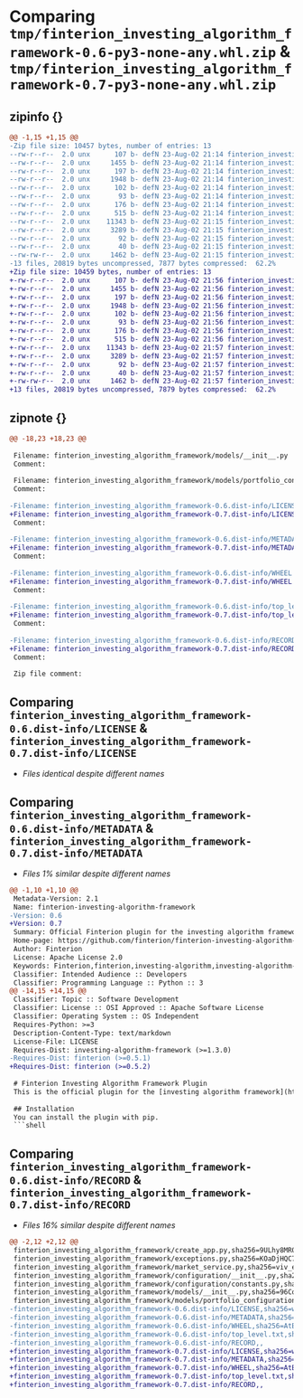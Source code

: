 # Comparing `tmp/finterion_investing_algorithm_framework-0.6-py3-none-any.whl.zip` & `tmp/finterion_investing_algorithm_framework-0.7-py3-none-any.whl.zip`

## zipinfo {}

```diff
@@ -1,15 +1,15 @@
-Zip file size: 10457 bytes, number of entries: 13
--rw-r--r--  2.0 unx      107 b- defN 23-Aug-02 21:14 finterion_investing_algorithm_framework/__init__.py
--rw-r--r--  2.0 unx     1455 b- defN 23-Aug-02 21:14 finterion_investing_algorithm_framework/create_app.py
--rw-r--r--  2.0 unx      197 b- defN 23-Aug-02 21:14 finterion_investing_algorithm_framework/exceptions.py
--rw-r--r--  2.0 unx     1948 b- defN 23-Aug-02 21:14 finterion_investing_algorithm_framework/market_service.py
--rw-r--r--  2.0 unx      102 b- defN 23-Aug-02 21:14 finterion_investing_algorithm_framework/configuration/__init__.py
--rw-r--r--  2.0 unx       93 b- defN 23-Aug-02 21:14 finterion_investing_algorithm_framework/configuration/constants.py
--rw-r--r--  2.0 unx      176 b- defN 23-Aug-02 21:14 finterion_investing_algorithm_framework/models/__init__.py
--rw-r--r--  2.0 unx      515 b- defN 23-Aug-02 21:14 finterion_investing_algorithm_framework/models/portfolio_configuration.py
--rw-r--r--  2.0 unx    11343 b- defN 23-Aug-02 21:15 finterion_investing_algorithm_framework-0.6.dist-info/LICENSE
--rw-r--r--  2.0 unx     3289 b- defN 23-Aug-02 21:15 finterion_investing_algorithm_framework-0.6.dist-info/METADATA
--rw-r--r--  2.0 unx       92 b- defN 23-Aug-02 21:15 finterion_investing_algorithm_framework-0.6.dist-info/WHEEL
--rw-r--r--  2.0 unx       40 b- defN 23-Aug-02 21:15 finterion_investing_algorithm_framework-0.6.dist-info/top_level.txt
--rw-rw-r--  2.0 unx     1462 b- defN 23-Aug-02 21:15 finterion_investing_algorithm_framework-0.6.dist-info/RECORD
-13 files, 20819 bytes uncompressed, 7877 bytes compressed:  62.2%
+Zip file size: 10459 bytes, number of entries: 13
+-rw-r--r--  2.0 unx      107 b- defN 23-Aug-02 21:56 finterion_investing_algorithm_framework/__init__.py
+-rw-r--r--  2.0 unx     1455 b- defN 23-Aug-02 21:56 finterion_investing_algorithm_framework/create_app.py
+-rw-r--r--  2.0 unx      197 b- defN 23-Aug-02 21:56 finterion_investing_algorithm_framework/exceptions.py
+-rw-r--r--  2.0 unx     1948 b- defN 23-Aug-02 21:56 finterion_investing_algorithm_framework/market_service.py
+-rw-r--r--  2.0 unx      102 b- defN 23-Aug-02 21:56 finterion_investing_algorithm_framework/configuration/__init__.py
+-rw-r--r--  2.0 unx       93 b- defN 23-Aug-02 21:56 finterion_investing_algorithm_framework/configuration/constants.py
+-rw-r--r--  2.0 unx      176 b- defN 23-Aug-02 21:56 finterion_investing_algorithm_framework/models/__init__.py
+-rw-r--r--  2.0 unx      515 b- defN 23-Aug-02 21:56 finterion_investing_algorithm_framework/models/portfolio_configuration.py
+-rw-r--r--  2.0 unx    11343 b- defN 23-Aug-02 21:57 finterion_investing_algorithm_framework-0.7.dist-info/LICENSE
+-rw-r--r--  2.0 unx     3289 b- defN 23-Aug-02 21:57 finterion_investing_algorithm_framework-0.7.dist-info/METADATA
+-rw-r--r--  2.0 unx       92 b- defN 23-Aug-02 21:57 finterion_investing_algorithm_framework-0.7.dist-info/WHEEL
+-rw-r--r--  2.0 unx       40 b- defN 23-Aug-02 21:57 finterion_investing_algorithm_framework-0.7.dist-info/top_level.txt
+-rw-rw-r--  2.0 unx     1462 b- defN 23-Aug-02 21:57 finterion_investing_algorithm_framework-0.7.dist-info/RECORD
+13 files, 20819 bytes uncompressed, 7879 bytes compressed:  62.2%
```

## zipnote {}

```diff
@@ -18,23 +18,23 @@
 
 Filename: finterion_investing_algorithm_framework/models/__init__.py
 Comment: 
 
 Filename: finterion_investing_algorithm_framework/models/portfolio_configuration.py
 Comment: 
 
-Filename: finterion_investing_algorithm_framework-0.6.dist-info/LICENSE
+Filename: finterion_investing_algorithm_framework-0.7.dist-info/LICENSE
 Comment: 
 
-Filename: finterion_investing_algorithm_framework-0.6.dist-info/METADATA
+Filename: finterion_investing_algorithm_framework-0.7.dist-info/METADATA
 Comment: 
 
-Filename: finterion_investing_algorithm_framework-0.6.dist-info/WHEEL
+Filename: finterion_investing_algorithm_framework-0.7.dist-info/WHEEL
 Comment: 
 
-Filename: finterion_investing_algorithm_framework-0.6.dist-info/top_level.txt
+Filename: finterion_investing_algorithm_framework-0.7.dist-info/top_level.txt
 Comment: 
 
-Filename: finterion_investing_algorithm_framework-0.6.dist-info/RECORD
+Filename: finterion_investing_algorithm_framework-0.7.dist-info/RECORD
 Comment: 
 
 Zip file comment:
```

## Comparing `finterion_investing_algorithm_framework-0.6.dist-info/LICENSE` & `finterion_investing_algorithm_framework-0.7.dist-info/LICENSE`

 * *Files identical despite different names*

## Comparing `finterion_investing_algorithm_framework-0.6.dist-info/METADATA` & `finterion_investing_algorithm_framework-0.7.dist-info/METADATA`

 * *Files 1% similar despite different names*

```diff
@@ -1,10 +1,10 @@
 Metadata-Version: 2.1
 Name: finterion-investing-algorithm-framework
-Version: 0.6
+Version: 0.7
 Summary: Official Finterion plugin for the investing algorithm framework
 Home-page: https://github.com/finterion/finterion-investing-algorithm-framework.git
 Author: Finterion
 License: Apache License 2.0
 Keywords: Finterion,finterion,investing-algorithm,investing-algorithm-framework,INVESTING,BOT,ALGORITHM,FRAMEWORK,investing-bots,trading-bots
 Classifier: Intended Audience :: Developers
 Classifier: Programming Language :: Python :: 3
@@ -14,15 +14,15 @@
 Classifier: Topic :: Software Development
 Classifier: License :: OSI Approved :: Apache Software License
 Classifier: Operating System :: OS Independent
 Requires-Python: >=3
 Description-Content-Type: text/markdown
 License-File: LICENSE
 Requires-Dist: investing-algorithm-framework (>=1.3.0)
-Requires-Dist: finterion (>=0.5.1)
+Requires-Dist: finterion (>=0.5.2)
 
 # Finterion Investing Algorithm Framework Plugin
 This is the official plugin for the [investing algorithm framework](https://investing-algorithm-framework.com) open source project.
 
 ## Installation
 You can install the plugin with pip.
 ```shell
```

## Comparing `finterion_investing_algorithm_framework-0.6.dist-info/RECORD` & `finterion_investing_algorithm_framework-0.7.dist-info/RECORD`

 * *Files 16% similar despite different names*

```diff
@@ -2,12 +2,12 @@
 finterion_investing_algorithm_framework/create_app.py,sha256=9ULhy8MR0yQNaSMXShri_YGpXreoI214hppZfqSqZ8Q,1455
 finterion_investing_algorithm_framework/exceptions.py,sha256=KOaDjHQC7vNpKwYYNxJ2nuaJYceMmvExW3BLSzPSWJk,197
 finterion_investing_algorithm_framework/market_service.py,sha256=viv_eQNPaY00akFMN3-i76E3vBLRO8_35Bef4UXx3aA,1948
 finterion_investing_algorithm_framework/configuration/__init__.py,sha256=370OXcHya0GtGhrA59sIuznTYSn8xJy-dciCOSTsfl8,102
 finterion_investing_algorithm_framework/configuration/constants.py,sha256=bhabsdZ8omPvAZlQmdPGM70vHQHS2pcJm2olpkSEciU,93
 finterion_investing_algorithm_framework/models/__init__.py,sha256=96Cq_doBIVXfK9OJW3SnMTiXx9WPnd9LITlpT5vEFzw,176
 finterion_investing_algorithm_framework/models/portfolio_configuration.py,sha256=1QesgEDUDoPk50ZFsDZFpFNldP_PExoUgdhKHp3w908,515
-finterion_investing_algorithm_framework-0.6.dist-info/LICENSE,sha256=wbVEDvoZiMPHufRY3sLEffvAr7GH5hOIngHF8y4HFQg,11343
-finterion_investing_algorithm_framework-0.6.dist-info/METADATA,sha256=DFR3LNOhHiztT_Oy7unwmTrrcAqfT0-CkBs_QK-JCbI,3289
-finterion_investing_algorithm_framework-0.6.dist-info/WHEEL,sha256=AtBG6SXL3KF_v0NxLf0ehyVOh0cold-JbJYXNGorC6Q,92
-finterion_investing_algorithm_framework-0.6.dist-info/top_level.txt,sha256=B97hJPQAFX_vRhcLE8uVZ6ac3a5ndS79p-O8-C2y-zw,40
-finterion_investing_algorithm_framework-0.6.dist-info/RECORD,,
+finterion_investing_algorithm_framework-0.7.dist-info/LICENSE,sha256=wbVEDvoZiMPHufRY3sLEffvAr7GH5hOIngHF8y4HFQg,11343
+finterion_investing_algorithm_framework-0.7.dist-info/METADATA,sha256=3qS2bdnyG8OlTZmLgF3JSpfj5-8K5hgioqL5tYMa-u4,3289
+finterion_investing_algorithm_framework-0.7.dist-info/WHEEL,sha256=AtBG6SXL3KF_v0NxLf0ehyVOh0cold-JbJYXNGorC6Q,92
+finterion_investing_algorithm_framework-0.7.dist-info/top_level.txt,sha256=B97hJPQAFX_vRhcLE8uVZ6ac3a5ndS79p-O8-C2y-zw,40
+finterion_investing_algorithm_framework-0.7.dist-info/RECORD,,
```

